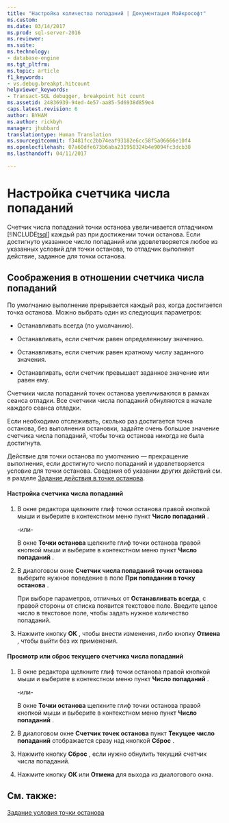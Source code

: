 ```yaml
---
title: "Настройка количества попаданий | Документация Майкрософт"
ms.custom: 
ms.date: 03/14/2017
ms.prod: sql-server-2016
ms.reviewer: 
ms.suite: 
ms.technology:
- database-engine
ms.tgt_pltfrm: 
ms.topic: article
f1_keywords:
- vs.debug.breakpt.hitcount
helpviewer_keywords:
- Transact-SQL debugger, breakpoint hit count
ms.assetid: 24836939-94ed-4e57-aa85-5d6938d859e4
caps.latest.revision: 6
author: BYHAM
ms.author: rickbyh
manager: jhubbard
translationtype: Human Translation
ms.sourcegitcommit: f3481fcc2bb74eaf93182e6cc58f5a06666e10f4
ms.openlocfilehash: 07a60dfe673b6aba231958324b4e9094fc3dcb38
ms.lasthandoff: 04/11/2017

---
```

# <a name="specify-a-hit-count"></a>Настройка счетчика числа попаданий
  Счетчик числа попаданий точки останова увеличивается отладчиком [!INCLUDE[tsql](../../includes/tsql-md.md)] каждый раз при достижении точки останова. Если достигнуто указанное число попаданий или удовлетворяется любое из указанных условий для точки останова, то отладчик выполняет действие, заданное для точки останова.  
  
## <a name="hit-count-considerations"></a>Соображения в отношении счетчика числа попаданий  
 По умолчанию выполнение прерывается каждый раз, когда достигается точка останова. Можно выбрать один из следующих параметров:  
  
-   Останавливать всегда (по умолчанию).  
  
-   Останавливать, если счетчик равен определенному значению.  
  
-   Останавливать, если счетчик равен кратному числу заданного значения.  
  
-   Останавливать, если счетчик превышает заданное значение или равен ему.  
  
 Счетчики числа попаданий точек останова увеличиваются в рамках сеанса отладки. Все счетчики числа попаданий обнуляются в начале каждого сеанса отладки.  
  
 Если необходимо отслеживать, сколько раз достигается точка останова, без выполнения остановки, задайте очень большое значение счетчика числа попаданий, чтобы точка останова никогда не была достигнута.  
  
 Действие для точки останова по умолчанию — прекращение выполнения, если достигнуто число попаданий и удовлетворяется условие для точки останова. Сведения об указании других действий см. в разделе [Задание действия в точке останова](../../relational-databases/scripting/specify-a-breakpoint-action.md).  
  
#### <a name="to-specify-a-hit-count"></a>Настройка счетчика числа попаданий  
  
1.  В окне редактора щелкните глиф точки останова правой кнопкой мыши и выберите в контекстном меню пункт **Число попаданий** .  
  
     -или-  
  
     В окне **Точки останова** щелкните глиф точки останова правой кнопкой мыши и выберите в контекстном меню пункт **Число попаданий** .  
  
2.  В диалоговом окне **Счетчик числа попаданий точки останова** выберите нужное поведение в поле **При попадании в точку останова** .  
  
     При выборе параметров, отличных от **Останавливать всегда**, с правой стороны от списка появится текстовое поле. Введите целое число в текстовое поле, чтобы задать нужное количество попаданий.  
  
3.  Нажмите кнопку **ОК** , чтобы внести изменения, либо кнопку **Отмена** , чтобы выйти без их применения.  
  
#### <a name="to-view-or-reset-the-current-hit-count"></a>Просмотр или сброс текущего счетчика числа попаданий  
  
1.  В окне редактора щелкните глиф точки останова правой кнопкой мыши и выберите в контекстном меню пункт **Число попаданий** .  
  
     -или-  
  
     В окне **Точки останова** щелкните глиф точки останова правой кнопкой мыши и выберите в контекстном меню пункт **Число попаданий** .  
  
2.  В диалоговом окне **Счетчик точек останова** пункт **Текущее число попаданий** отображается сразу над кнопкой **Сброс** .  
  
3.  Нажмите кнопку **Сброс** , если нужно обнулить текущий счетчик числа попаданий.  
  
4.  Нажмите кнопку **ОК** или **Отмена** для выхода из диалогового окна.  
  
## <a name="see-also"></a>См. также:  
 [Задание условия точки останова](../../relational-databases/scripting/specify-a-breakpoint-condition.md)  
  
  
